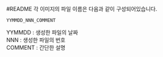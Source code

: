 #README
각 이미지의 파일 이름은 다음과 같이 구성되어있습니다.
```
YYMMDD_NNN_COMMENT
```
YYMMDD : 생성한 파일의 날짜<br>
NNN : 생성한 파일의 번호<br>
COMMENT : 간단한 설명
